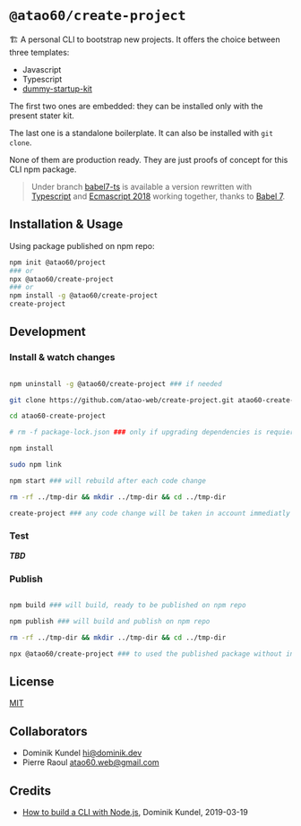 # `@atao60/create-project`

🏗 A personal CLI to bootstrap new projects. It offers the choice between three templates:
- Javascript
- Typescript
- [dummy-startup-kit](https://github.com/atao-web/dummy-startup-kit)

The first two ones are embedded: they can be installed only with the present stater kit.

The last one is a standalone boilerplate. It can also be installed with `git clone`.

None of them are production ready. They are just proofs of concept for this CLI npm package.

> Under branch [babel7-ts](tree/babel7-ts) is available a version rewritten with [Typescript](https://www.typescriptlang.org/) and [Ecmascript 2018](http://ecma-international.org/ecma-262/9.0/) working together, thanks to [Babel 7](https://babeljs.io/docs/en/).

## Installation & Usage

Using package published on npm repo:

```bash
npm init @atao60/project
### or
npx @atao60/create-project
### or
npm install -g @atao60/create-project
create-project
```

## Development

### Install & watch changes

```bash

npm uninstall -g @atao60/create-project ### if needed

git clone https://github.com/atao-web/create-project.git atao60-create-project

cd atao60-create-project

# rm -f package-lock.json ### only if upgrading dependencies is requiered

npm install

sudo npm link

npm start ### will rebuild after each code change

rm -rf ../tmp-dir && mkdir ../tmp-dir && cd ../tmp-dir

create-project ### any code change will be taken in account immediatly at each launch

```

### Test

***TBD***

### Publish

```bash

npm build ### will build, ready to be published on npm repo

npm publish ### will build and publish on npm repo

rm -rf ../tmp-dir && mkdir ../tmp-dir && cd ../tmp-dir

npx @atao60/create-project ### to used the published package without installing it locally

```

## License

[MIT](./LICENSE)

## Collaborators

- Dominik Kundel <hi@dominik.dev>
- Pierre Raoul <atao60.web@gmail.com>

## Credits

* [How to build a CLI with Node.js](https://www.twilio.com/blog/how-to-build-a-cli-with-node-js), Dominik Kundel, 2019-03-19
